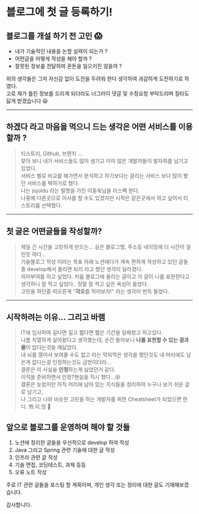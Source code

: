 # 블로그에 첫 글 등록하기!

## 블로그를 개설 하기 전 고민 😱

- 내가 기술적인 내용을 논할 실력이 되는가 ?  
- 어떤글을 어떻게 작성을 해야 할까 ?  
- 잘못된 정보를 전달하여 혼돈을 일으키진 않을까 ?

위의 생각들은 그저 자신감 없이 도전을 두려워 한다 생각하여 과감하게 도전하기로 하였다.  
고로 제가 틀린 정보를 드리게 되더라도 너그러이 댓글 및 수정요청 부탁드리며 질타도 닳게 받겠습니다 😃

---

## 하겠다 라고 마음을 먹으니 드는 생각은 어떤 서비스를 이용할까 ?

> 티스토리, Github, 브랜치 ...  
> 찾아 보니 내가 서비스들도 많이 생기고 이미 많은 개발자들이 발자취를 남기고 있었다.  
> 서비스 별로 비교를 해가면서 분석하고 하기보다는 끌리는 서비스 보다 많이 봤던 서비스를 택하기로 했다.  
> 나는 jojoldu 라는 필명을 가진 이동욱님을 리스펙 한다.  
> 나중에 다른곳으로 이사를 할 수도 있겠지만 시작은 같은곳에서 하고 싶어서 티스토리를 선택했다.  

---  

## 첫 글은 어떤글들을 작성할까?

> 제일 긴 시간을 고민하게 만드는... 실은 블로그명, 주소등 네이밍에 더 시간이 걸린듯 하다...  
> 기술블로그 작성 이라는 목표 아래 노션에다가 계속 편하게 작성하고 있던 글들중 develop해서 올리면 되지 라고 했던 생각이 달라졌다.  
> 의미부여를 하고 싶었다. 처음 블로그에 올리는 글이고 이 글이 나를 표현한다고 생각하니 잘 적고 싶었다.. 정말 잘 적고 싶은 욕심이 들었다.  
> 고민을 하던중 떠오른게 "**각오**를 적어보자!" 라는 생각이 번득 들었다.  

---

## 시작하려는 이유... 그리고 바램

> IT에 입사하여 길다면 길고 짧다면 짧은 기간을 일해왔고 하고있다.  
> 나름 치열하게 살아왔다고 생각했는데, 순간 돌아보니 **나를 표현할 수 있는 결과물**이 없다는것을 깨닳았다.  
> 내 뇌를 열어서 보여줄 수도 없고 라는 막되먹은 생각을 했던것도 내 머리에도 남은게 없다는걸 인정하는것도 금방이더라...  
> 결론은 이 사실을 **인정**하는게 싫었던거 같다.  
> 이직을 준비하면서 인정?현실을 직시 했다...😵  
> 결론은 늦었지만 아직 머리에 남아 있는 지식들을 정리하여 누구나 보기 쉬운 글로 남기고,  
> 나 그리고 나와 비슷한 고민을 하는 개발자를 위한 Cheatsheet가 되었으면 한다. 뽜.이.띵 💪

## 앞으로 블로그를 운영하며 해야 할 것들

1. 노션에 정리한 글들을 우선적으로 develop 하여 작성
2. Java 그리고 Spring 관련 기술에 대한 글 작성
3. 인프라 관련 글 작성
4. 기술 면접, 코딩테스트, 과제 등등
5. 오류 노트 작성

주로 IT 관련 글들을 포스팅 할 계획이며, 개인 생각 또는 정리에 대한 글도 기재해보겠습니다.

감사합니다.